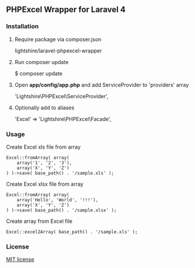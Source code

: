 ## PHPExcel Wrapper for Laravel 4

### Installation

1) Require package via composer.json

	lightshire/laravel-phpexcel-wrapper

2) Run composer update
	
	$ composer update

3) Open __app/config/app.php__ and add ServiceProvider to 'providers' array

	'Lightshire\PHPExcel\ServiceProvider',

4) Optionally add to aliases

	'Excel'           => 'Lightshire\PHPExcel\Facade',

### Usage

Create Excel xls file from array

	Excel::fromArray( array(
		array('1', '2', '3'),
		array('X', 'Y', 'Z')
	) )->save( base_path() . '/sample.xls' );

Create Excel xlsx file from array

	Excel::fromArray( array(
		array('Hello', 'World', '!!!'),
		array('X', 'Y', 'Z')
	) )->save( base_path() . '/sample.xlsx' );

Create array from Excel file

	Excel::excel2Array( base_path() . '/sample.xls' );

### License

[MIT license](http://opensource.org/licenses/MIT)
